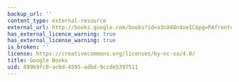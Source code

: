 ```yaml
---
backup_url: ''
content_type: external-resource
external_url: http://books.google.com/books?id=a3nX48n4oeIC&pg=PAfrontcover
has_external_licence_warning: true
has_external_license_warning: true
is_broken: ''
license: https://creativecommons.org/licenses/by-nc-sa/4.0/
title: Google Books
uid: 899b9fc0-ac6d-4595-adbd-9ccde5397511
---
```

